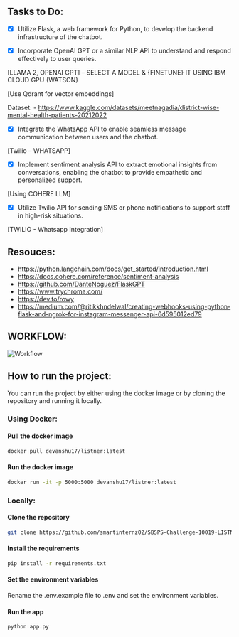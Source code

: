 ## Tasks to Do:

-   [x] Utilize Flask, a web framework for Python, to develop the backend infrastructure of the chatbot.

-   [x] Incorporate OpenAI GPT or a similar NLP API to understand and respond effectively to user queries.

[LLAMA 2, OPENAI GPT] – SELECT A MODEL & {FINETUNE} IT USING IBM CLOUD GPU {WATSON}

[Use Qdrant for vector embeddings]

Dataset: - https://www.kaggle.com/datasets/meetnagadia/district-wise-mental-health-patients-20212022

-   [x] Integrate the WhatsApp API to enable seamless message communication between users and the chatbot.

[Twilio – WHATSAPP]

-   [x] Implement sentiment analysis API to extract emotional insights from conversations, enabling the chatbot to provide empathetic and personalized support.

[Using COHERE LLM]

-   [x] Utilize Twilio API for sending SMS or phone notifications to support staff in high-risk situations.

[TWILIO - Whatsapp Integration]

## Resouces:

-   https://python.langchain.com/docs/get_started/introduction.html
-   https://docs.cohere.com/reference/sentiment-analysis
-   https://github.com/DanteNoguez/FlaskGPT
-   https://www.trychroma.com/
-   https://dev.to/rowy
-   https://medium.com/@ritikkhndelwal/creating-webhooks-using-python-flask-and-ngrok-for-instagram-messenger-api-6d595012ed79

## WORKFLOW:

![Workflow](https://github.com/Devanshu-17/Listener-AI/assets/93381397/13cc928d-9e37-4520-8619-183ab81e3e5d)

## How to run the project:

You can run the project by either using the docker image or by cloning the repository and running it locally.

### Using Docker:

#### Pull the docker image

```bash
docker pull devanshu17/listner:latest
```

#### Run the docker image

```bash
docker run -it -p 5000:5000 devanshu17/listner:latest
```

### Locally:

#### Clone the repository

```bash
git clone https://github.com/smartinternz02/SBSPS-Challenge-10019-LISTNER---AI-based-Life-Assistance-Chatbot-Integration-for-public-welfare.git
```

#### Install the requirements

```bash
pip install -r requirements.txt
```

#### Set the environment variables

Rename the .env.example file to .env and set the environment variables.

#### Run the app

```bash
python app.py
```
